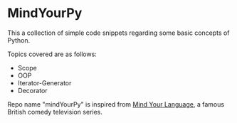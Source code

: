 # MindYourPy

This a collection of simple code snippets regarding some basic concepts of Python.

Topics covered are as follows:
* Scope
* OOP
* Iterator-Generator
* Decorator

Repo name "mindYourPy" is inspired from [Mind Your Language](https://www.youtube.com/watch?v=cdfukpp_jfM&list=PLi0SGyv1KPsdo8PgKoZWggcLofncM-DQK), a famous  British comedy television series.
